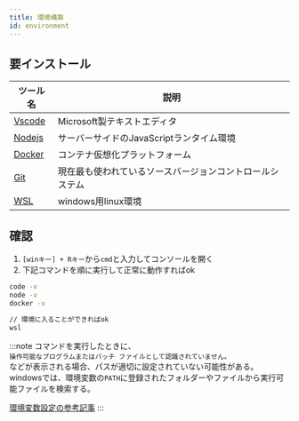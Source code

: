 ```yaml
---
title: 環境構築
id: environment
---
```


## 要インストール

|ツール名| 説明 |
| --- |--- |
| [Vscode](https://code.visualstudio.com/download)      | Microsoft製テキストエディタ |
| [Nodejs](https://nodejs.org/en/download/)      |    サーバーサイドのJavaScriptランタイム環境    |
| [Docker](https://www.docker.com/products/docker-desktop)   | コンテナ仮想化プラットフォーム |
| [Git](https://git-scm.com/downloads) | 現在最も使われているソースバージョンコントロールシステム |
|[WSL](https://docs.microsoft.com/ja-jp/windows/wsl/install-win10)| windows用linux環境  |

## 確認

1. ```[winキー] + Rキー```から```cmd```と入力してコンソールを開く
2. 下記コマンドを順に実行して正常に動作すればok

``` bash
code -v
node -v
docker -v

// 環境に入ることができればok
wsl 
```

:::note
コマンドを実行したときに、  
```操作可能なプログラムまたはバッチ ファイルとして認識されていません。```  
などが表示される場合、パスが適切に設定されていない可能性がある。  
windowsでは、環境変数の```PATH```に登録されたフォルダーやファイルから実行可能ファイルを検索する。
<br/>

[環境変数設定の参考記事](https://www.atmarkit.co.jp/ait/articles/1805/11/news035.html)
:::